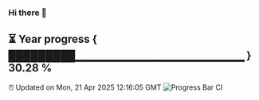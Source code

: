 ### Hi there 👋
⏳ Year progress { █████████▁▁▁▁▁▁▁▁▁▁▁▁▁▁▁▁▁▁▁▁▁ } 30.28 %
---
⏰ Updated on Mon, 21 Apr 2025 12:16:05 GMT
![Progress Bar CI](https://github.com/Moyi321/Moyi321/workflows/Progress%20Bar%20CI/badge.svg)
